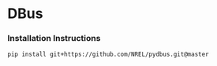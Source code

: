 # DBus

### Installation Instructions

```
pip install git+https://github.com/NREL/pydbus.git@master
```
